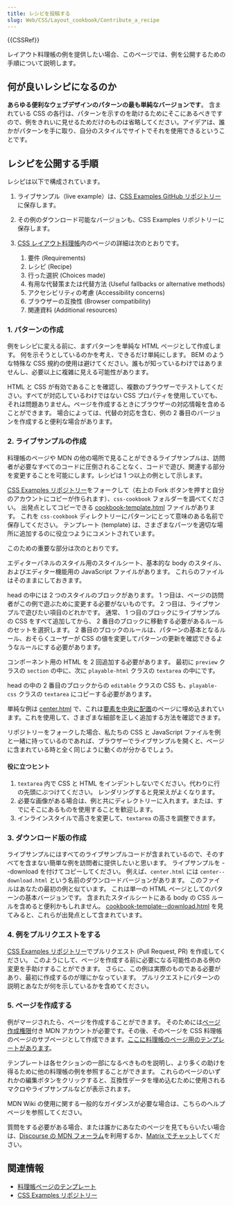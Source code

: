 ```yaml
---
title: レシピを投稿する
slug: Web/CSS/Layout_cookbook/Contribute_a_recipe
---
```


{{CSSRef}}

レイアウト料理帳の例を提供したい場合、このページでは、例を公開するための手順について説明します。

## 何が良いレシピになるのか

**あらゆる便利なウェブデザインのパターンの最も単純なバージョンです**。 含まれている CSS の各行は、パターンを示すのを助けるためにそこにあるべきですので、例をきれいに見せるためだけのものは省略してください。アイデアは、誰かがパターンを手に取り、自分のスタイルでサイトでそれを使用できるということです。

## レシピを公開する手順

レシピは以下で構成されています。

1. ライブサンプル（live example）は、[CSS Examples GitHub リポジトリー](https://github.com/mdn/css-examples)に保存します。
2. その例のダウンロード可能なバージョンも、CSS Examples リポジトリーに保存します。
3. [CSS レイアウト料理帳](/ja/docs/Web/CSS/Layout_cookbook)内のページの詳細は次のとおりです。

   1. 要件 (Requirements)
   2. レシピ (Recipe)
   3. 行った選択 (Choices made)
   4. 有用な代替策または代替方法 (Useful fallbacks or alternative methods)
   5. アクセシビリティの考慮 (Accessibility concerns)
   6. ブラウザーの互換性 (Browser compatibility)
   7. 関連資料 (Additional resources)

### 1. パターンの作成

例をレシピに変える前に、まずパターンを単純な HTML ページとして作成します。 何を示そうとしているのかを考え、できるだけ単純にします。 BEM のような特殊な CSS 規約の使用は避けてください。誰もが知っているわけではありませんし、必要以上に複雑に見える可能性があります。

HTML と CSS が有効であることを確認し、複数のブラウザーでテストしてください。すべてが対応しているわけではない CSS プロパティを使用していても、それは問題ありません。ページを作成するときにブラウザーの対応情報を含めることができます。 場合によっては、代替の対応を含む、例の 2 番目のバージョンを作成すると便利な場合があります。

### 2. ライブサンプルの作成

料理帳のページや MDN の他の場所で見ることができるライブサンプルは、訪問者が必要なすべてのコードに圧倒されることなく、コードで遊び、関連する部分を変更することを可能にします。レシピは 1 つ以上の例として示します。

[CSS Examples リポジトリー](https://github.com/mdn/css-examples)をフォークして（右上の Fork ボタンを押すと自分のアカウントにコピーが作られます）、`css-cookbook` フォルダーを調べてください。 出発点としてコピーできる [cookbook-template.html](https://github.com/mdn/css-examples/blob/master/css-cookbook/cookbook-template.html) ファイルがあります。 これを `css-cookbook` ディレクトリーにパターンにとって意味のある名前で保存してください。 テンプレート (template) は、さまざまなパーツを適切な場所に追加するのに役立つようにコメントされています。

このための重要な部分は次のとおりです。

エディターパネルのスタイル用のスタイルシート、基本的な body のスタイル、およびエディター機能用の JavaScript ファイルがあります。 これらのファイルはそのままにしておきます。

head の中には 2 つのスタイルのブロックがあります。 1 つ目は、ページの訪問者がこの例で遊ぶために変更する必要がないものです。 2 つ目は、ライブサンプルで遊びたい項目のどれかです。 通常、 1 つ目のブロックにライブサンプルの CSS をすべて追加してから、 2 番目のブロックに移動する必要があるルールのセットを選択します。 2 番目のブロックのルールは、パターンの基本となるルール、おそらくユーザーが CSS の値を変更してパターンの更新を確認できるようなルールにする必要があります。

コンポーネント用の HTML を 2 回追加する必要があります。 最初に `preview` クラスの `section` の中に、次に `playable-html` クラスの `textarea` の中にです。

head の中の 2 番目のブロックからの `editable` クラスの CSS も、`playable-css` クラスの `textarea` にコピーする必要があります。

単純な例は [center.html](https://github.com/mdn/css-examples/blob/master/css-cookbook/center.html) で、これは[要素を中央に配置](/ja/docs/Web/CSS/Layout_cookbook/Center_an_element)のページに埋め込まれています。これを使用して、さまざまな細部を正しく追加する方法を確認できます。

リポジトリーをフォークした場合、私たちの CSS と JavaScript ファイルを例と一緒に持っているのであれば、ブラウザーでライブサンプルを開くと、ページに含まれている時と全く同じように動くのが分かるでしょう。

#### 役に立つヒント

1. `textarea` 内で CSS と HTML をインデントしないでください。代わりに行の先頭にぶつけてください。 レンダリングすると見栄えがよくなります。
2. 必要な画像がある場合は、例と共にディレクトリーに入れます。または、すでにそこにあるものを使用することを歓迎します。
3. インラインスタイルで高さを変更して、`textarea` の高さを調整できます。

### 3. ダウンロード版の作成

ライブサンプルにはすべてのライブサンプルコードが含まれているので、そのすべてを含まない簡単な例を訪問者に提供したいと思います。 ライブサンプルを --download を付けてコピーしてください。 例えば、`center.html` には `center--download.html` という名前のダウンロードバージョンがあります。 このファイルはあなたの最初の例と似ています。 これは単一の HTML ページとしてのパターンの基本バージョンです。 含まれたスタイルシートにある body の CSS ルールを含めると便利かもしれません。 [cookbook-template--download.html](https://github.com/mdn/css-examples/blob/master/css-cookbook/cookbook-template--download.html) を見てみると、これらが出発点として含まれています。

### 4. 例をプルリクエストをする

[CSS Examples リポジトリー](https://github.com/mdn/css-examples)でプルリクエスト (Pull Request, PR) を作成してください。 このようにして、ページを作成する前に必要になる可能性のある例の変更を手助けすることができます。 さらに、この例は実際のものである必要があり、最初に作成するのが理にかなっています。 プルリクエストにパターンの説明とあなたが何を示しているかを含めてください。

### 5. ページを作成する

例がマージされたら、ページを作成することができます。 そのためには[ページ作成権限](/ja/docs/MDN/Contribute/Howto/Create_and_edit_pages#getting_page-creation_permissions)付き MDN アカウントが必要です。その後、そのページを CSS 料理帳のページのサブページとして作成できます。[ここに料理帳のページ用のテンプレートがあります](/ja/docs/Web/CSS/Layout_cookbook/Contribute_a_recipe/Cookbook_template)。

テンプレートは各セクションの一部になるべきものを説明し、より多くの助けを得るために他の料理帳の例を参照することができます。 これらのページのいずれかの編集ボタンをクリックすると、互換性データを埋め込むために使用されるマクロやライブサンプルなどが表示されます。

MDN Wiki の使用に関する一般的なガイダンスが必要な場合は、こちらのヘルプページを参照してください。

質問をする必要がある場合、または誰かにあなたのページを見てもらいたい場合は、[Discourse の MDN フォーラム](https://discourse.mozilla.org/c/mdn)を利用するか、[Matrix でチャット](/ja/docs/MDN/Community/Conversations#synchronous_chat)してください。

## 関連情報

- [料理帳ページのテンプレート](/ja/docs/Web/CSS/Layout_cookbook/Contribute_a_recipe/Cookbook_template)
- [CSS Examples リポジトリー](https://github.com/mdn/css-examples)
